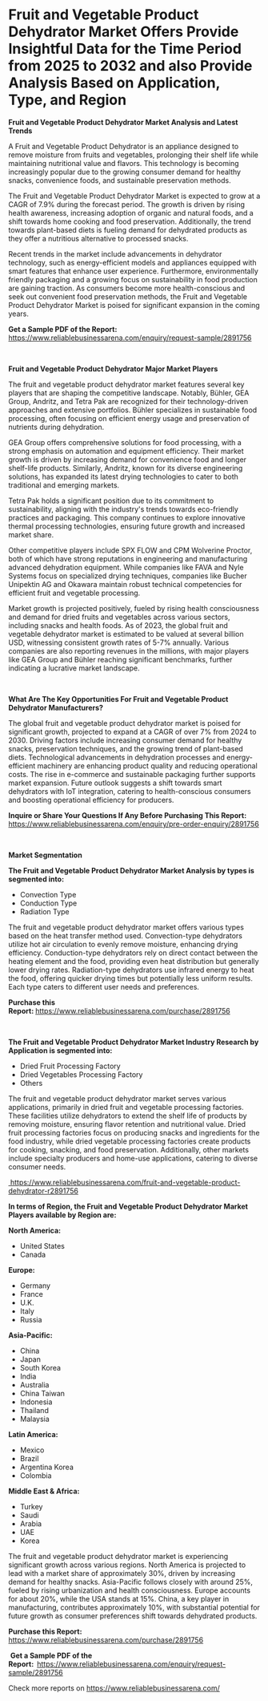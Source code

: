 <p><h1>Fruit and Vegetable Product Dehydrator Market Offers Provide Insightful Data for the Time Period from 2025 to 2032 and also Provide Analysis Based on Application, Type, and Region</h1></p><p><strong>Fruit and Vegetable Product Dehydrator Market Analysis and Latest Trends</strong></p>
<p><p>A Fruit and Vegetable Product Dehydrator is an appliance designed to remove moisture from fruits and vegetables, prolonging their shelf life while maintaining nutritional value and flavors. This technology is becoming increasingly popular due to the growing consumer demand for healthy snacks, convenience foods, and sustainable preservation methods.</p><p>The Fruit and Vegetable Product Dehydrator Market is expected to grow at a CAGR of 7.9% during the forecast period. The growth is driven by rising health awareness, increasing adoption of organic and natural foods, and a shift towards home cooking and food preservation. Additionally, the trend towards plant-based diets is fueling demand for dehydrated products as they offer a nutritious alternative to processed snacks.</p><p>Recent trends in the market include advancements in dehydrator technology, such as energy-efficient models and appliances equipped with smart features that enhance user experience. Furthermore, environmentally friendly packaging and a growing focus on sustainability in food production are gaining traction. As consumers become more health-conscious and seek out convenient food preservation methods, the Fruit and Vegetable Product Dehydrator Market is poised for significant expansion in the coming years.</p></p>
<p><strong>Get a Sample PDF of the Report:&nbsp;</strong> <a href="https://www.reliablebusinessarena.com/enquiry/request-sample/2891756?utm_campaign=2805&utm_medium=2&utm_source=Github&utm_content=ia&utm_term=14032025&utm_id=fruit-and-vegetable-product-dehydrator">https://www.reliablebusinessarena.com/enquiry/request-sample/2891756</a></p>
<p>&nbsp;</p>
<p><strong>Fruit and Vegetable Product Dehydrator Major Market Players</strong></p>
<p><p>The fruit and vegetable product dehydrator market features several key players that are shaping the competitive landscape. Notably, Bühler, GEA Group, Andritz, and Tetra Pak are recognized for their technology-driven approaches and extensive portfolios. Bühler specializes in sustainable food processing, often focusing on efficient energy usage and preservation of nutrients during dehydration.</p><p>GEA Group offers comprehensive solutions for food processing, with a strong emphasis on automation and equipment efficiency. Their market growth is driven by increasing demand for convenience food and longer shelf-life products. Similarly, Andritz, known for its diverse engineering solutions, has expanded its latest drying technologies to cater to both traditional and emerging markets.</p><p>Tetra Pak holds a significant position due to its commitment to sustainability, aligning with the industry's trends towards eco-friendly practices and packaging. This company continues to explore innovative thermal processing technologies, ensuring future growth and increased market share.</p><p>Other competitive players include SPX FLOW and CPM Wolverine Proctor, both of which have strong reputations in engineering and manufacturing advanced dehydration equipment. While companies like FAVA and Nyle Systems focus on specialized drying techniques, companies like Bucher Unipektin AG and Okawara maintain robust technical competencies for efficient fruit and vegetable processing.</p><p>Market growth is projected positively, fueled by rising health consciousness and demand for dried fruits and vegetables across various sectors, including snacks and health foods. As of 2023, the global fruit and vegetable dehydrator market is estimated to be valued at several billion USD, witnessing consistent growth rates of 5-7% annually. Various companies are also reporting revenues in the millions, with major players like GEA Group and Bühler reaching significant benchmarks, further indicating a lucrative market landscape.</p></p>
<p>&nbsp;</p>
<p><strong>What Are The Key Opportunities For Fruit and Vegetable Product Dehydrator Manufacturers?</strong></p>
<p><p>The global fruit and vegetable product dehydrator market is poised for significant growth, projected to expand at a CAGR of over 7% from 2024 to 2030. Driving factors include increasing consumer demand for healthy snacks, preservation techniques, and the growing trend of plant-based diets. Technological advancements in dehydration processes and energy-efficient machinery are enhancing product quality and reducing operational costs. The rise in e-commerce and sustainable packaging further supports market expansion. Future outlook suggests a shift towards smart dehydrators with IoT integration, catering to health-conscious consumers and boosting operational efficiency for producers.</p></p>
<p><strong>Inquire or Share Your Questions If Any Before Purchasing This Report:</strong> <a href="https://www.reliablebusinessarena.com/enquiry/pre-order-enquiry/2891756?utm_campaign=2805&utm_medium=2&utm_source=Github&utm_content=ia&utm_term=14032025&utm_id=fruit-and-vegetable-product-dehydrator">https://www.reliablebusinessarena.com/enquiry/pre-order-enquiry/2891756</a></p>
<p>&nbsp;</p>
<p><strong>Market Segmentation</strong></p>
<p><strong>The Fruit and Vegetable Product Dehydrator Market Analysis by types is segmented into:</strong></p>
<p><ul><li>Convection Type</li><li>Conduction Type</li><li>Radiation Type</li></ul></p>
<p><p>The fruit and vegetable product dehydrator market offers various types based on the heat transfer method used. Convection-type dehydrators utilize hot air circulation to evenly remove moisture, enhancing drying efficiency. Conduction-type dehydrators rely on direct contact between the heating element and the food, providing even heat distribution but generally lower drying rates. Radiation-type dehydrators use infrared energy to heat the food, offering quicker drying times but potentially less uniform results. Each type caters to different user needs and preferences.</p></p>
<p><strong>Purchase this Report:&nbsp;</strong><a href="https://www.reliablebusinessarena.com/purchase/2891756?utm_campaign=2805&utm_medium=2&utm_source=Github&utm_content=ia&utm_term=14032025&utm_id=fruit-and-vegetable-product-dehydrator">https://www.reliablebusinessarena.com/purchase/2891756</a></p>
<p>&nbsp;</p>
<p><strong>The Fruit and Vegetable Product Dehydrator Market Industry Research by Application is segmented into:</strong></p>
<p><ul><li>Dried Fruit Processing Factory</li><li>Dried Vegetables Processing Factory</li><li>Others</li></ul></p>
<p><p>The fruit and vegetable product dehydrator market serves various applications, primarily in dried fruit and vegetable processing factories. These facilities utilize dehydrators to extend the shelf life of products by removing moisture, ensuring flavor retention and nutritional value. Dried fruit processing factories focus on producing snacks and ingredients for the food industry, while dried vegetable processing factories create products for cooking, snacking, and food preservation. Additionally, other markets include specialty producers and home-use applications, catering to diverse consumer needs.</p></p>
<p><a href="https://www.reliablebusinessarena.com/fruit-and-vegetable-product-dehydrator-r2891756?utm_campaign=2805&utm_medium=2&utm_source=Github&utm_content=ia&utm_term=14032025&utm_id=fruit-and-vegetable-product-dehydrator">&nbsp;https://www.reliablebusinessarena.com/fruit-and-vegetable-product-dehydrator-r2891756</a></p>
<p><strong>In terms of Region, the Fruit and Vegetable Product Dehydrator Market Players available by Region are:</strong></p>
<p>
    <p> <strong> North America: </strong>
        <ul>
            <li>United States</li>
            <li>Canada</li>
        </ul>
        </p> 
    <p> <strong> Europe: </strong>
        <ul>
            <li>Germany</li>
            <li>France</li>
            <li>U.K.</li>
            <li>Italy</li>
            <li>Russia</li>
        </ul>
        </p> 
    <p> <strong> Asia-Pacific: </strong>
        <ul>
            <li>China</li>
            <li>Japan</li>
            <li>South Korea</li>
            <li>India</li>
            <li>Australia</li>
            <li>China Taiwan</li>
            <li>Indonesia</li>
            <li>Thailand</li>
            <li>Malaysia</li>
        </ul>
        </p> 
    <p> <strong> Latin America: </strong>
        <ul>
            <li>Mexico</li>
            <li>Brazil</li>
            <li>Argentina Korea</li>
            <li>Colombia</li>
        </ul>
        </p> 
    <p> <strong> Middle East & Africa: </strong>
        <ul>
            <li>Turkey</li>
            <li>Saudi</li>
            <li>Arabia</li>
            <li>UAE</li>
            <li>Korea</li>
        </ul>
    </p>
    </p>
<p><p>The fruit and vegetable product dehydrator market is experiencing significant growth across various regions. North America is projected to lead with a market share of approximately 30%, driven by increasing demand for healthy snacks. Asia-Pacific follows closely with around 25%, fueled by rising urbanization and health consciousness. Europe accounts for about 20%, while the USA stands at 15%. China, a key player in manufacturing, contributes approximately 10%, with substantial potential for future growth as consumer preferences shift towards dehydrated products.</p></p>
<p><strong>Purchase this Report: </strong><a href="https://www.reliablebusinessarena.com/purchase/2891756?utm_campaign=2805&utm_medium=2&utm_source=Github&utm_content=ia&utm_term=14032025&utm_id=fruit-and-vegetable-product-dehydrator">https://www.reliablebusinessarena.com/purchase/2891756</a></p>
<p>&nbsp;<strong>Get a Sample PDF of the Report:&nbsp;&nbsp;</strong><a href="https://www.reliablebusinessarena.com/enquiry/request-sample/2891756?utm_campaign=2805&utm_medium=2&utm_source=Github&utm_content=ia&utm_term=14032025&utm_id=fruit-and-vegetable-product-dehydrator">https://www.reliablebusinessarena.com/enquiry/request-sample/2891756</a></p>
<p><strong></strong></p>
<p>Check more reports on <a href="https://www.reliablebusinessarena.com/?utm_campaign=2805&utm_medium=2&utm_source=Github&utm_content=ia&utm_term=14032025&utm_id=fruit-and-vegetable-product-dehydrator">https://www.reliablebusinessarena.com/</a></p>